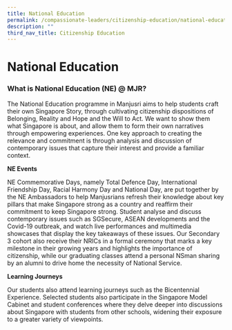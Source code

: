 ```yaml
---
title: National Education
permalink: /compassionate-leaders/citizenship-education/national-education/
description: ""
third_nav_title: Citizenship Education
---
```

# National Education

### **What is National Education (NE) @ MJR?**

The National Education programme in Manjusri aims to help students craft their own Singapore Story, through cultivating citizenship dispositions of Belonging, Reality and Hope and the Will to Act. We want to show them what Singapore is about, and allow them to form their own narratives through empowering experiences. One key approach to creating the relevance and commitment is through analysis and discussion of contemporary issues that capture their interest and provide a familiar context. 

**NE Events**

NE Commemorative Days, namely Total Defence Day, International Friendship Day, Racial Harmony Day and National Day, are put together by the NE Ambassadors to help Manjusrians refresh their knowledge about key pillars that make Singapore strong as a country and reaffirm their commitment to keep Singapore strong. Student analyse and discuss contemporary issues such as SGSecure, ASEAN developments and the Covid-19 outbreak, and watch live performances and multimedia showcases that display the key takeaways of these issues. Our Secondary 3 cohort also receive their NRICs in a formal ceremony that marks a key milestone in their growing years and highlights the importance of citizenship, while our graduating classes attend a personal NSman sharing by an alumni to drive home the necessity of National Service.   

**Learning Journeys** 

Our students also attend learning journeys such as the Bicentennial Experience. Selected students also participate in the Singapore Model Cabinet and student conferences where they delve deeper into discussions about Singapore with students from other schools, widening their exposure to a greater variety of viewpoints.